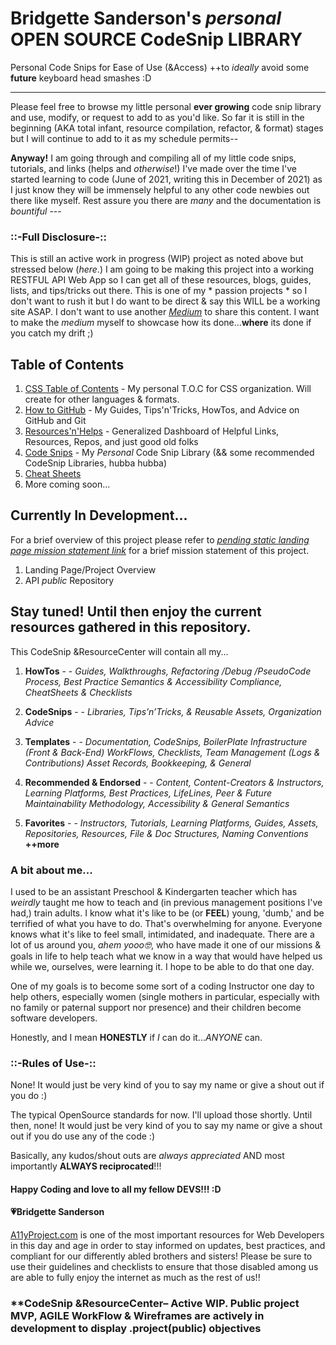 # Bridgette Sanderson's *personal* **OPEN SOURCE CodeSnip LIBRARY** 


Personal Code Snips for Ease of Use (&Access) ++to *ideally* avoid some **future** keyboard head smashes :D



-------------------------------------------------------------------------------------------------------------------------------------------
Please feel free to browse my little personal **ever growing** code snip library and use, modify, or request to add to as you'd like. So far it is still in the beginning (AKA total infant, resource compilation, refactor, & format) stages but I will continue to add to it as my schedule permits-- 

**Anyway!** I am going through and compiling all of my little code snips, tutorials, and links (helps and *otherwise*!) I've made over the time I've started learning to code (June of 2021, writing this in December of 2021) as I just know they will be immensely helpful to any other code newbies out there like myself. Rest assure you there are *many* and the documentation is *bountiful* --- 

### ::-Full Disclosure-::
This is still an active work in progress (WIP) project as noted above but stressed below (*here*.) I am going to be making this project into a working RESTFUL API Web App so I can get all of these resources, blogs, guides, lists, and tips/tricks out there. This is one of my * passion projects * so I don't want to rush it but I do want to be direct & say this WILL be a working site ASAP. I don't want to use another *[Medium](https://medium.com/)* to share this content. I want to make the *medium* myself to showcase how its done...**where** its done if you catch my drift ;) 


## Table of Contents 
1. [CSS Table of Contents](/css-table-of-contents) - My personal T.O.C for CSS organization. Will create for other languages & formats.
2. [How to GitHub](/how-to-github) - My Guides, Tips'n'Tricks, HowTos, and Advice on GitHub and Git
3. [Resources'n'Helps](/resources-n-helps) - Generalized Dashboard of Helpful Links, Resources, Repos, and just good old folks
4. [Code Snips](/code-snips) - My *Personal* Code Snip Library (&& some recommended CodeSnip Libraries, hubba hubba)
5. [Cheat Sheets](/cheatsheets-shh)
6. []()
More coming soon...


## Currently In Development...
For a brief overview of this project please refer to [*pending static landing page mission statement link*]() for a brief mission statement of this project.

1. Landing Page/Project Overview
2. API *public* Repository

Stay tuned! Until then enjoy the current resources gathered in this repository. 
-------------------------------------------------------------------------------------------------------------------------------------------
This CodeSnip &ResourceCenter will contain all my...
1. **HowTos** - 
        - *Guides, Walkthroughs, Refactoring /Debug /PseudoCode Process, Best Practice Semantics & Accessibility Compliance,                    CheatSheets & Checklists* 



2. **CodeSnips** - 
        - *Libraries, Tips’n’Tricks, & Reusable Assets, Organization Advice*



3. **Templates** - 
        - *Documentation, CodeSnips, BoilerPlate Infrastructure (Front & Back-End) WorkFlows, Checklists, Team Management (Logs &                Contributions) Asset Records, Bookkeeping, & General* 



4. **Recommended & Endorsed** -
        - *Content, Content-Creators & Instructors, Learning Platforms, Best Practices, LifeLines, Peer & Future Maintainability                 Methodology, Accessibility & General Semantics* 



5. **Favorites** -
        - *Instructors, Tutorials, Learning Platforms, Guides, Assets, Repositories, Resources, File & Doc Structures, Naming                    Conventions* **++more**




### A bit about me...
I used to be an assistant Preschool & Kindergarten teacher which has *weirdly* taught me how to teach and (in previous management positions I've had,) train adults. I know what it's like to be (or **FEEL**) young, 'dumb,' and be terrified of what you have to do. That's overwhelming for anyone. Everyone knows what it's like to feel small, intimidated, and inadequate. There are a lot of us around you, *ahem yooo🤓*, who have made it one of our missions & goals in life to help teach what we know in a way that would have helped us while we, ourselves, were learning it. I hope to be able to do that one day. 

One of my goals is to become some sort of a coding Instructor one day to help others, especially women (single mothers in particular, especially with no family or paternal support nor presence) and their children become software developers. 


Honestly, and I mean **HONESTLY** if *I* can do it...*ANYONE* can.






### ::-Rules of Use-::
None! It would just be very kind of you to say my name or give a shout out if you do :) 

The typical OpenSource standards for now. I'll upload those shortly. Until then, none! It would just be very kind of you to say my name or give a shout out if you do use any of the code :) 

Basically, any kudos/shout outs are *always appreciated* AND most importantly **ALWAYS reciprocated**!!! 



#### Happy Coding and love to all my fellow DEVS!!! :D
        
#### 💗Bridgette Sanderson

[A11yProject.com](a11yproject.com) is one of the most important resources for Web Developers in this day and age in order to stay informed on updates, best practices, and compliant for our differently abled brothers and sisters! Please be sure to use their guidelines and checklists to ensure that those disabled among us are able to fully enjoy the internet as much as the rest of us!!

### **CodeSnip &ResourceCenter– Active WIP. Public project MVP, AGILE WorkFlow & Wireframes are actively in development to display .project(public) objectives
